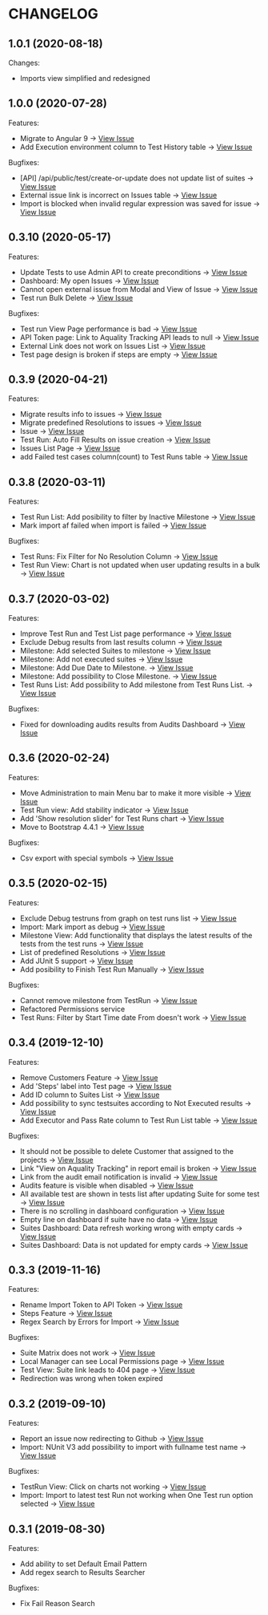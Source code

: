 # CHANGELOG

## 1.0.1 (2020-08-18)
Changes:
  - Imports view simplified and redesigned

## 1.0.0 (2020-07-28)

Features:
  - Migrate to Angular 9 -> [View Issue](https://github.com/aquality-automation/aquality-tracking/issues/101)
  - Add Execution environment column to Test History table -> [View Issue](https://github.com/aquality-automation/aquality-tracking/issues/107)

Bugfixes:
  - [API] /api/public/test/create-or-update does not update list of suites -> [View Issue](https://github.com/aquality-automation/aquality-tracking/issues/105)
  - External issue link is incorrect on Issues table -> [View Issue](https://github.com/aquality-automation/aquality-tracking/issues/108)
  - Import is blocked when invalid regular expression was saved for issue -> [View Issue](https://github.com/aquality-automation/aquality-tracking/issues/103)

## 0.3.10 (2020-05-17)

Features:
  - Update Tests to use Admin API to create preconditions -> [View Issue](https://github.com/aquality-automation/aquality-tracking/issues/100)
  - Dashboard: My open Issues -> [View Issue](https://github.com/aquality-automation/aquality-tracking/issues/74)
  - Cannot open external issue from Modal and View of Issue -> [View Issue](https://github.com/aquality-automation/aquality-tracking/issues/96)
  - Test run Bulk Delete -> [View Issue](https://github.com/aquality-automation/aquality-tracking/issues/91)

Bugfixes:
  - Test run View Page performance is bad -> [View Issue](https://github.com/aquality-automation/aquality-tracking/issues/99)
  - API Token page: Link to Aquality Tracking API leads to null -> [View Issue](https://github.com/aquality-automation/aquality-tracking/issues/84)
  - External Link does not work on Issues List -> [View Issue](https://github.com/aquality-automation/aquality-tracking/issues/97)
  - Test page design is broken if steps are empty -> [View Issue](https://github.com/aquality-automation/aquality-tracking/issues/94)

## 0.3.9 (2020-04-21)

Features:
  - Migrate results info to issues -> [View Issue](https://github.com/aquality-automation/aquality-tracking/issues/82)
  - Migrate predefined Resolutions to issues -> [View Issue](https://github.com/aquality-automation/aquality-tracking/issues/83)
  - Issue -> [View Issue](https://github.com/aquality-automation/aquality-tracking/issues/69)
  - Test Run: Auto Fill Results on issue creation -> [View Issue](https://github.com/aquality-automation/aquality-tracking/issues/77)
  - Issues List Page -> [View Issue](https://github.com/aquality-automation/aquality-tracking/issues/75)
  - add Failed test cases column(count) to Test Runs table -> [View Issue](https://github.com/aquality-automation/aquality-tracking/issues/92)

## 0.3.8 (2020-03-11)

Features:
  - Test Run List: Add posibility to filter by Inactive Milestone -> [View Issue](https://github.com/aquality-automation/aquality-tracking/issues/73)
  - Mark import af failed when import is failed  -> [View Issue](https://github.com/aquality-automation/aquality-tracking/issues/79)

Bugfixes:
  - Test Runs: Fix Filter for No Resolution Column -> [View Issue](https://github.com/aquality-automation/aquality-tracking/issues/22)
  - Test Run View: Chart is not updated when user updating results in a bulk -> [View Issue](https://github.com/aquality-automation/aquality-tracking/issues/78)
  
## 0.3.7 (2020-03-02)

Features:
  - Improve Test Run and Test List page performance -> [View Issue](https://github.com/aquality-automation/aquality-tracking/issues/71)
  - Exclude Debug results from last results column -> [View Issue](https://github.com/aquality-automation/aquality-tracking/issues/70)
  - Milestone: Add selected Suites to milestone -> [View Issue](https://github.com/aquality-automation/aquality-tracking/issues/63)
  - Milestone: Add not executed suites -> [View Issue](https://github.com/aquality-automation/aquality-tracking/issues/64)
  - Milestone: Add Due Date to Milestone. -> [View Issue](https://github.com/aquality-automation/aquality-tracking/issues/61)
  - Milestone: Add possibility to Close Milestone. -> [View Issue](https://github.com/aquality-automation/aquality-tracking/issues/62)
  - Test Runs List: Add possibility to Add milestone from Test Runs List. -> [View Issue](https://github.com/aquality-automation/aquality-tracking/issues/59)

  Bugfixes:
  - Fixed for downloading audits results from Audits Dashboard -> [View Issue](https://github.com/aquality-automation/aquality-tracking/issues/51)

## 0.3.6 (2020-02-24)

Features:
  - Move Administration to main Menu bar to make it more visible -> [View Issue](https://github.com/aquality-automation/aquality-tracking/issues/58)
  - Test Run view: Add stability indicator -> [View Issue](https://github.com/aquality-automation/aquality-tracking/issues/60)
  - Add 'Show resolution slider' for Test Runs chart -> [View Issue](https://github.com/aquality-automation/aquality-tracking/issues/43)
  - Move to Bootstrap 4.4.1 -> [View Issue](https://github.com/aquality-automation/aquality-tracking/issues/66)

Bugfixes:
  - Csv export with special symbols -> [View Issue](https://github.com/aquality-automation/aquality-tracking/issues/36)

## 0.3.5 (2020-02-15)

Features:
  - Exclude Debug testruns from graph on test runs list -> [View Issue](https://github.com/aquality-automation/aquality-tracking/issues/46)
  - Import: Mark import as debug -> [View Issue](https://github.com/aquality-automation/aquality-tracking/issues/47)
  - Milestone View: Add functionality that displays the latest results of the tests from the test runs -> [View Issue](https://github.com/aquality-automation/aquality-tracking/issues/11)
  - List of predefined Resolutions -> [View Issue](https://github.com/aquality-automation/aquality-tracking/issues/26)
  - Add JUnit 5 support -> [View Issue](https://github.com/aquality-automation/aquality-tracking/issues/33)
  - Add posibility to Finish Test Run Manually -> [View Issue](https://github.com/aquality-automation/aquality-tracking/issues/21)

Bugfixes:
  - Cannot remove milestone from TestRun -> [View Issue](https://github.com/aquality-automation/aquality-tracking/issues/50)
  - Refactored Permissions service
  - Test Runs: Filter by Start Time date From doesn't work -> [View Issue](https://github.com/aquality-automation/aquality-tracking/issues/38)

## 0.3.4 (2019-12-10)

Features:
  - Remove Customers Feature -> [View Issue](https://github.com/aquality-automation/aquality-tracking/issues/25)
  - Add 'Steps' label into Test page -> [View Issue](https://github.com/aquality-automation/aquality-tracking/issues/31)
  - Add ID column to Suites List -> [View Issue](https://github.com/aquality-automation/aquality-tracking/issues/18)
  - Add possibility to sync testsuites according to Not Executed results -> [View Issue](https://github.com/aquality-automation/aquality-tracking/issues/32)
  - Add Executor and Pass Rate column to Test Run List table -> [View Issue](https://github.com/aquality-automation/aquality-tracking/issues/41)

Bugfixes:
  - It should not be possible to delete Customer that assigned to the projects -> [View Issue](https://github.com/aquality-automation/aquality-tracking/issues/9)
  - Link "View on Aquality Tracking" in report email is broken -> [View Issue](https://github.com/aquality-automation/aquality-tracking/issues/30)
  - Link from the audit email notification is invalid -> [View Issue](https://github.com/aquality-automation/aquality-tracking/issues/13)
  - Audits feature is visible when disabled -> [View Issue](https://github.com/aquality-automation/aquality-tracking/issues/24)
  - All available test are shown in tests list after updating Suite for some test -> [View Issue](https://github.com/aquality-automation/aquality-tracking/issues/27)
  - There is no scrolling in dashboard configuration -> [View Issue](https://github.com/aquality-automation/aquality-tracking/issues/14)
  - Empty line on dashboard if suite have no data -> [View Issue](https://github.com/aquality-automation/aquality-tracking/issues/15)
  - Suites Dashboard: Data refresh working wrong with empty cards -> [View Issue](https://github.com/aquality-automation/aquality-tracking/issues/40)
  - Suites Dashboard: Data is not updated for empty cards -> [View Issue](https://github.com/aquality-automation/aquality-tracking/issues/39)

## 0.3.3 (2019-11-16)

Features:
  - Rename Import Token to API Token -> [View Issue](https://github.com/aquality-automation/aquality-tracking-ui/issues/23)
  - Steps Feature -> [View Issue](https://github.com/aquality-automation/aquality-tracking-ui/issues/46)
  - Regex Search by Errors for Import -> [View Issue](https://github.com/aquality-automation/aquality-tracking/issues/17)

Bugfixes:
  - Suite Matrix does not work -> [View Issue](https://github.com/aquality-automation/aquality-tracking-ui/issues/18)
  - Local Manager can see Local Permissions page -> [View Issue](https://github.com/aquality-automation/aquality-tracking-ui/issues/22)
  - Test View: Suite link leads to 404 page -> [View Issue](https://github.com/aquality-automation/aquality-tracking-ui/issues/39)
  - Redirection was wrong when token expired

## 0.3.2 (2019-09-10)

Features:

  - Report an issue now redirecting to Github -> [View Issue](https://github.com/aquality-automation/aquality-tracking-ui/issues/28)
  - Import: NUnit V3 add possibility to import with fullname test name  -> [View Issue](https://github.com/aquality-automation/aquality-tracking-ui/issues/27)
  
Bugfixes:

  - TestRun View: Click on charts not working -> [View Issue](https://github.com/aquality-automation/aquality-tracking-ui/issues/26)
  - Import: Import to latest test Run not working when One Test run option selected -> [View Issue](https://github.com/aquality-automation/aquality-tracking-ui/issues/29)

## 0.3.1 (2019-08-30)

Features:

  - Add ability to set Default Email Pattern
  - Add regex search to Results Searcher

Bugfixes:

  - Fix Fail Reason Search
